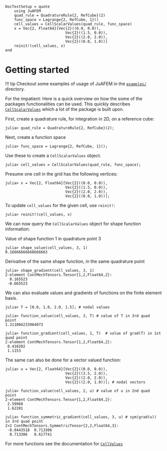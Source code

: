 ```@meta
DocTestSetup = quote
    using JuAFEM
    quad_rule = QuadratureRule{2, RefCube}(2)
    func_space = Lagrange{2, RefCube, 1}()
    cell_values = CellScalarValues(quad_rule, func_space)
    x = Vec{2, Float64}[Vec{2}((0.0, 0.0)),
                           Vec{2}((1.5, 0.0)),
                           Vec{2}((2.0, 2.0)),
                           Vec{2}((0.0, 1.0))]
    reinit!(cell_values, x)
end
```

# Getting started

!!! tip
    Checkout some examples of usage of JuAFEM in the
    [`examples/`](https://github.com/KristofferC/JuAFEM.jl/tree/master/examples) directory.

For the impatient: Here is a quick overview on how the some of the packages
functionalities can be used. This quickly describes [`CellScalarValues`](../lib/maintypes#JuAFEM.FEValues)
which a lot of the package is built upon.

First, create a quadrature rule, for integration in 2D, on a reference cube:

```jldoctest
julia> quad_rule = QuadratureRule{2, RefCube}(2);
```

Next, create a function space

```jldoctest
julia> func_space = Lagrange{2, RefCube, 1}();
```

Use these to create a `CellScalarValues` object.

```jldoctest
julia> cell_values = CellScalarValues(quad_rule, func_space);
```

Presume one cell in the grid has the following vertices:

```jldoctest
julia> x = Vec{2, Float64}[Vec{2}((0.0, 0.0)),
                           Vec{2}((1.5, 0.0)),
                           Vec{2}((2.0, 2.0)),
                           Vec{2}((0.0, 1.0))];
```

To update `cell_values` for the given cell, use `reinit!`:

```jldoctest
julia> reinit!(cell_values, x)
```

We can now query the `CellScalarValues` object for shape function information:

Value of shape function 1 in quadrature point 3

```jldoctest
julia> shape_value(cell_values, 3, 1)
0.16666666666666663
```

Derivative of the same shape function, in the same quadrature point

```jldoctest
julia> shape_gradient(cell_values, 3, 1)
2-element ContMechTensors.Tensor{1,2,Float64,2}:
  0.165523
 -0.665523
```

We can also evaluate values and gradients of functions on the finite element basis.

```jldoctest
julia> T = [0.0, 1.0, 2.0, 1.5]; # nodal values

julia> function_value(cell_values, 3, T) # value of T in 3rd quad point
1.311004233964073

julia> function_gradient(cell_values, 1, T)  # value of grad(T) in 1st quad point
2-element ContMechTensors.Tensor{1,2,Float64,2}:
 0.410202
 1.1153
```

The same can also be done for a vector valued function:

```jldoctest
julia> u = Vec{2, Float64}[Vec{2}((0.0, 0.0)),
                           Vec{2}((3.5, 2.0)),
                           Vec{2}((2.0, 2.0)),
                           Vec{2}((2.0, 1.0))]; # nodal vectors

julia> function_value(cell_values, 2, u) # value of u in 2nd quad point
2-element ContMechTensors.Tensor{1,2,Float64,2}:
 2.59968
 1.62201

julia> function_symmetric_gradient(cell_values, 3, u) # sym(grad(u)) in 3rd quad point
2×2 ContMechTensors.SymmetricTensor{2,2,Float64,3}:
 -0.0443518  0.713306
  0.713306   0.617741
```

For more functions see the documentation for [`CellValues`](../lib/maintypes#JuAFEM.FEValues)

